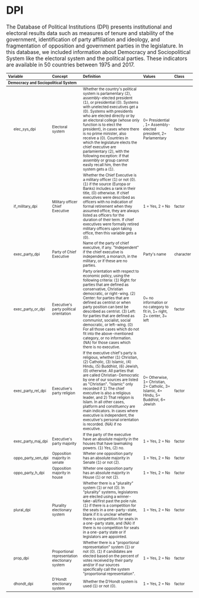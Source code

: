 

# DPI

The Database of Political Institutions (DPI) presents institutional and electoral results data such as measures of tenure and stability of the government, identification of party affiliation and ideology, and fragmentation of opposition and government parties in the legislature. In this database, we included information about Democracy and Sociopolitical System like the electoral system and the political parties. These indicators are available in 50 countries between 1975 and 2017.

<table class="table" style="font-size: 10px; margin-left: auto; margin-right: auto;">
 <thead>
  <tr>
   <th style="text-align:left;"> Variable </th>
   <th style="text-align:left;"> Concept </th>
   <th style="text-align:left;"> Definition </th>
   <th style="text-align:left;"> Values </th>
   <th style="text-align:left;"> Class </th>
   
  </tr>
 </thead>
<tbody>
  <tr grouplength="11"><td colspan="6" style="border-bottom: 1px solid;"><strong>Democracy and Sociopolitical System</strong></td></tr>
<tr>
   <td style="text-align:left;padding-left: 2em;" indentlevel="1"> elec_sys_dpi </td>
   <td style="text-align:left;"> Electoral system </td>
   <td style="text-align:left;"> Whether the country's political system is parlamentary (2), assembly-elected president (1), or presidential (0). Systems with unelected executives get a (0). Systems with presidents who are elected directly or by an electoral college (whose only function is to elect the president), in cases where there is no prime minister, also receive a (0). Countries in which the legislature elects the chief executive are parlamientary (2), with the following exception: if that assembly or group cannot easily recall him, then the system gets a (1). </td>
   <td style="text-align:left;"> 0= Presidential , 1= Assembly-elected president, 2= Parlamentary </td>
   <td style="text-align:left;"> factor </td>
   
  </tr>
  <tr>
   <td style="text-align:left;padding-left: 2em;" indentlevel="1"> if_military_dpi </td>
   <td style="text-align:left;"> Military officer Chief Executive </td>
   <td style="text-align:left;"> Whether the Chief Executive is a military officer (1) or not (0). (1) if the source (Europa or Banks) includes a rank in their title, (0) otherwise. If chief executives were described as officers with no indication of formal retirement when they assumed office, they are always listed as officers for the duration of their term. If chief executives were formally retired military officers upon taking office, then this variable gets a (0). </td>
   <td style="text-align:left;"> 1 = Yes, 2 = No </td>
   <td style="text-align:left;"> factor </td>
   
  </tr>
  <tr>
   <td style="text-align:left;padding-left: 2em;" indentlevel="1"> exec_party_dpi </td>
   <td style="text-align:left;"> Party of Chief Executive </td>
   <td style="text-align:left;"> Name of the party of chief executive, if any. "Independent" if the chief executive is independent, a monarch, in the military, or if these are no parties. </td>
   <td style="text-align:left;"> Party's name </td>
   <td style="text-align:left;"> character </td>
   
  </tr>
  <tr>
   <td style="text-align:left;padding-left: 2em;" indentlevel="1"> exec_party_or_dpi </td>
   <td style="text-align:left;"> Executive's party political orientation </td>
   <td style="text-align:left;"> Party orientation with respect to economic policy, using the following criteria: (1) Right: for parties that are defined as conservative, Christian democratic, or right-wing. (2) Center: for parties that are defined as centrist or when party position can best be described as centrist. (3) Left: for parties that are defined as communist, socialist, social democratic, or left-wing. (0) For all those cases which do not fit into the above-mentioned category, or no information. (NA) for those cases which there is no executive. </td>
   <td style="text-align:left;"> 0= no information or no category to fit in, 1= right, 2= center, 3= left </td>
   <td style="text-align:left;"> factor </td>
   
  </tr>
  <tr>
   <td style="text-align:left;padding-left: 2em;" indentlevel="1"> exec_party_rel_dpi </td>
   <td style="text-align:left;"> Executive's party religion </td>
   <td style="text-align:left;"> If the executive chief's party is religious, whether (1) Christian, (2) Catholic, (3) Islamic, (4) Hindu, (5) Buddhist, (6) Jewish, (0) otherwise. All parties that are called Christian-Democratic by one of our sources are listed as "Christian". "Islamic" only recorded if 1) The chief executive is also a religious leader, and 2) That religion is Islam. In all other cases, platform and constituency are main indicators. In cases where executive is independent, the executive's personal orientation is recorded. (NA) if no executive. </td>
   <td style="text-align:left;"> 0= Otherwise, 1= Christian, 2= Catholic, 3= Islamic, 4= Hindu, 5= Buddhist, 6= Jewish </td>
   <td style="text-align:left;"> factor </td>
   
  </tr>
  <tr>
   <td style="text-align:left;padding-left: 2em;" indentlevel="1"> exec_party_maj_dpi </td>
   <td style="text-align:left;"> Executive's party majority </td>
   <td style="text-align:left;"> If the party of the executive have an absolute majority in the houses that have lawmaking powers. (1) Yes, (2) no. </td>
   <td style="text-align:left;"> 1 = Yes, 2 = No </td>
   <td style="text-align:left;"> factor </td>
   
  </tr>
  <tr>
   <td style="text-align:left;padding-left: 2em;" indentlevel="1"> oppo_party_sen_dpi </td>
   <td style="text-align:left;"> Opposition majority in senate </td>
   <td style="text-align:left;"> Wheter one opposition party has an absolute majority in Senate (1) or not (2). </td>
   <td style="text-align:left;"> 1 = Yes, 2 = No </td>
   <td style="text-align:left;"> factor </td>
   
  </tr>
  <tr>
   <td style="text-align:left;padding-left: 2em;" indentlevel="1"> oppo_party_h_dpi </td>
   <td style="text-align:left;"> Opposition majority in house </td>
   <td style="text-align:left;"> Wheter one opposition party has an absolute majority in House (1) or not (2). </td>
   <td style="text-align:left;"> 1 = Yes, 2 = No </td>
   <td style="text-align:left;"> factor </td>
   
  </tr>
  <tr>
   <td style="text-align:left;padding-left: 2em;" indentlevel="1"> plural_dpi </td>
   <td style="text-align:left;"> Plurality electionary system </td>
   <td style="text-align:left;"> Whether there is a "plurality" system (1) or not (0). In "plurality" systems, legislatores are elected using a winner-take-all/first past the pole rule. (1) if there is a competition for the seats in a one-party-state, blank if it is unclear whether there is competition for seats in a one-party state, and (NA) if there is no competition for seats in a one-party state or if legislators are appointed. </td>
   <td style="text-align:left;"> 1 = Yes, 2 = No </td>
   <td style="text-align:left;"> factor </td>
   
  </tr>
  <tr>
   <td style="text-align:left;padding-left: 2em;" indentlevel="1"> prop_dpi </td>
   <td style="text-align:left;"> Proportional representation electionary system </td>
   <td style="text-align:left;"> Whether there is a "proportional representation" system (1) or not (0). (1) if candidates are elected based on the percent of votes received by their party and/or if our sources specifically call the system "proportional representation". </td>
   <td style="text-align:left;"> 1 = Yes, 2 = No </td>
   <td style="text-align:left;"> factor </td>
   
  </tr>
  <tr>
   <td style="text-align:left;padding-left: 2em;" indentlevel="1"> dhondt_dpi </td>
   <td style="text-align:left;"> D'Hondt electionary system </td>
   <td style="text-align:left;"> Whether the D'Hondt system is used (1) or not (0). </td>
   <td style="text-align:left;"> 1 = Yes, 2 = No </td>
   <td style="text-align:left;"> factor </td>
   
  </tr>
</tbody>
</table>

